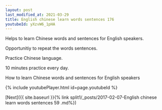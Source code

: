```yaml
---
layout: post
last_modified_at: 2021-03-29
title: English chinese learn words sentences 176 
youtubeId: yXzvW6_1pHA
---
```

 
 
Helps to learn Chinese words and sentences for English speakers.

Opportunitiy to repeat the words sentences. 

Practice Chinese language. 
 
10 minutes practice every day. 
 
How to learn Chinese words and sentences for English speakers 
 
{% include youtubePlayer.html id=page.youtubeId %}
 
 
[Next]({{ site.baseurl }}{% link  split1/_posts/2017-02-07-English chinese learn words sentences 59 .md%})
 

